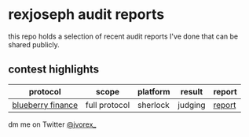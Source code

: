 # rexjoseph audit reports

this repo holds a selection of recent audit reports I've done that can be shared publicly.

## contest highlights
| protocol | scope | platform | result | report |
| ---- | ---- | --------- | --------- | --------- |
| [blueberry finance](https://blueberry.garden) | full protocol | sherlock | judging | [report]() |

dm me on Twitter [@jvorex_](https://twitter.com/jvorex_)